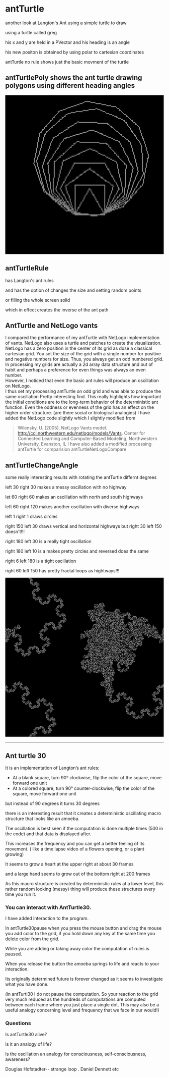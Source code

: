 # antTurtle
another look at Langton's Ant using a simple turtle to draw

using a turtle called greg 

his x and y are held in a PVector and his heading is an angle

his new positon is obtained by using polar to cartesian coordinates


antTurtle no rule shows just the basic movment of the turtle


## antTurtlePoly shows the ant turtle drawing polygons using different heading angles

![antPoly](/antTurtlePoly/antTurtlePoly.png)



## antTurtleRule 

has Langton's ant rules 

and has the option of changes the size and setting random points 

or filling the whole screen solid

which in effect creates the inverse of the ant path



## AntTurtle and NetLogo vants

I compared the performance of my antTurtle with NetLogo implementation of vants.
NetLogo also uses a turtle and patches to create the visualization.
 NetLogo has a zero position in the center of its grid as dose a classical cartesian grid. You set the size of the grid with a single number for positive and negative numbers for size.  Thus, you always get an odd numbered grid.
In processing my grids are actually a 2d array data structure and out of habit and perhaps a preference for even things was always an even number.  
However, I noticed that even the basic ant rules will produce an oscillation on NetLogo.  
I thus set my processing antTurtle on odd grid and was able to produce the same oscillation
Pretty interesting find. 
This really highlights how important the initial conditions are to the long-term behavior of the deterministic ant function.  Even the oddness or evenness of the grid has an effect on the higher order structure.  (are there social or  biological analogies)
I have added the NetLogo code slightly which I slightly modified from
>Wilensky, U. (2005). NetLogo Vants model. http://ccl.northwestern.edu/netlogo/models/Vants. Center for Connected Learning and Computer-Based Modeling, Northwestern University, Evanston, IL
I have also added a modified processing antTurtle for comparision antTurtleNetLogoCompare

## antTurtleChangeAngle

some really interesting results with rotating the antTurtle differnt degrees

left 30 right 30 makes a messy oscillation with no highway

let 60 right 60 makes an oscillation with north and south highways

left 60 right 120 makes another oscillation with diverse highways

left 1 right 1 draws circles

right 150 left 30 draws vertical and horizontal highways  but right 30 left 150 doesn't!!!

right 180 left 30 is a really tight oscillation

right 180 left 10 is a makes pretty circles  and reversed does the same

right 6 left 180 is a tight oscillation

right 60 left 150 has pretty fractal loops as hightways!!!

![antTurtle60R150L](/antTurtleChangeAngle/antTurtle563.png)

____
## Ant turtle 30

It is an implementation of Langton’s ant rules:

- At a blank square, turn 90° clockwise, flip the color of the square, move forward one unit 
- At a colored square, turn 90° counter-clockwise, flip the color of the square, move forward one unit

but instead of 90 degrees it turns 30 degrees

there is an interesting result that it creates a deterministic oscillating macro structure that looks like an amoeba.

The oscillation is best seen if the computation is done multiple times (500 in the code) and that data is displayed after. 

This increases the frequency and you can get a better feeling of its movement. ( like a time lapse video of a flowers opening, or a plant growing) 

It seems to grow a heart at the upper right at about 30 frames

and a large hand seems to grow out of the bottom right at 200 frames

As this macro structure is created by deterministic rules at a lower level,
this rather random looking (messy) thing will produce these structures every time you run it.

### You can interact with AntTurtle30.

I have added interaction to the program.

In antTurtle30pause when you press the mouse button and drag the mouse you add 
color to the grid,  if you hold down any key at the same time you delete color from the grid.

While you are adding or taking away color the computation of rules is paused. 

When you release the button the amoeba springs to life and reacts to your interaction.

Its originally determined future is forever changed as it seems to investigate what you have done. 

(in antTurtl30 I do not pause the computation. So your reaction to the grid very much reduced as the hundreds of computations are computed between each frame where you just place a single dot. This may also be a useful analogy concerning level and frequency that we face in our would!)

### Questions 

Is antTurtle30 alive?

Is it an analogy of life?

Is the oscillation an analogy for consciousness, self-consciousness, awareness? 

Douglas Hofstadter-- strange loop . Daniel Dennett  etc



 


 


